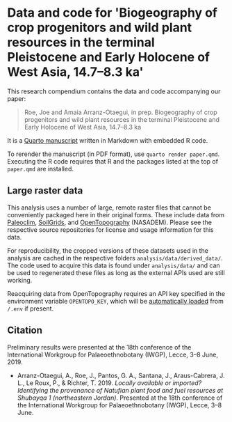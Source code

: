# Data and code for 'Biogeography of crop progenitors and wild plant resources in the terminal Pleistocene and Early Holocene of West Asia, 14.7–8.3 ka'

This research compendium contains the data and code accompanying our paper:

> Roe, Joe and Amaia Arranz-Otaegui, in prep. Biogeography of crop progenitors 
> and wild plant resources in the terminal Pleistocene and Early Holocene of 
> West Asia, 14.7–8.3 ka

It is a [Quarto manuscript](https://quarto.org/docs/manuscripts/) written in 
Markdown with embedded R code.

To rerender the manuscript (in PDF format), use `quarto render paper.qmd`.  
Executing the R code requires that R and the packages listed at the top of 
`paper.qmd` are installed.

## Large raster data

This analysis uses a number of large, remote raster files that cannot be conveniently packaged here in their original forms.
These include data from [Paleoclim](http://www.paleoclim.org), [SoilGrids](https://www.isric.org/explore/soilgrids), and [OpenTopography](https://opentopography.org) (NASADEM).
Please see the respective source repositories for license and usage information for this data.

For reproducibility, the cropped versions of these datasets used in the analysis are cached in the respective folders `analysis/data/derived_data/`.
The code used to acquire this data is found under `analysis/data/` and can be used to regenerated these files as long as the external APIs used are still working.

Reacquiring data from OpenTopography requires an API key specified in the environment variable `OPENTOPO_KEY`, which will be [automatically loaded](https://github.com/gaborcsardi/dotenv) from `/.env` if present.

## Citation

Preliminary results were presented at the 18th conference of the International Workgroup for Palaeoethnobotany (IWGP), Lecce, 3–8 June, 2019.

* Arranz-Otaegui, A., Roe, J., Pantos, G. A., Santana, J., Araus-Cabrera, J. L., Le Roux, P., & Richter, T. 2019. *Locally available or imported? Identifying the provenance of Natufian plant food and fuel resources at Shubayqa 1 (northeastern Jordan)*. Presented at the 18th conference of the International Workgroup for Palaeoethnobotany (IWGP), Lecce, 3–8 June.
